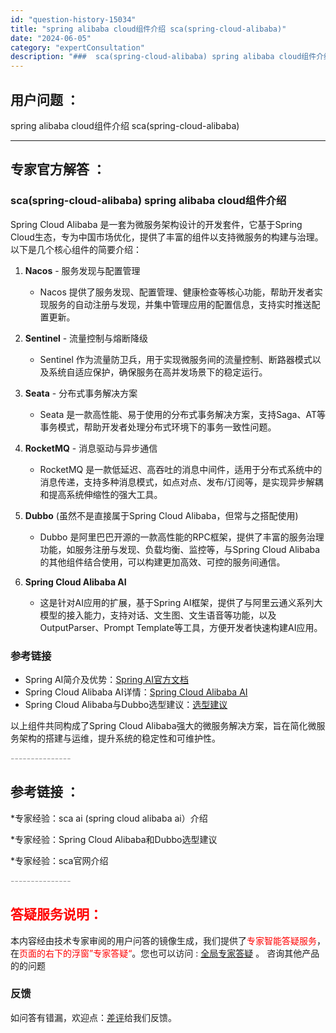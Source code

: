 ```yaml
---
id: "question-history-15034"
title: "spring alibaba cloud组件介绍 sca(spring-cloud-alibaba)"
date: "2024-06-05"
category: "expertConsultation"
description: "###  sca(spring-cloud-alibaba) spring alibaba cloud组件介绍Spring Cloud Alibaba 是一套为微服务架构设计的开发套件，它基于Spring Cloud生态，专为中国市场优化，提供了丰富的组件以支持微服务的构建与治理。以下是几个核心组件"
---
```


## 用户问题 ： 
 spring alibaba cloud组件介绍 sca(spring-cloud-alibaba) 

---------------
## 专家官方解答 ：

###  sca(spring-cloud-alibaba) spring alibaba cloud组件介绍

Spring Cloud Alibaba 是一套为微服务架构设计的开发套件，它基于Spring Cloud生态，专为中国市场优化，提供了丰富的组件以支持微服务的构建与治理。以下是几个核心组件的简要介绍：

1. **Nacos** - 服务发现与配置管理
   - Nacos 提供了服务发现、配置管理、健康检查等核心功能，帮助开发者实现服务的自动注册与发现，并集中管理应用的配置信息，支持实时推送配置更新。

2. **Sentinel** - 流量控制与熔断降级
   - Sentinel 作为流量防卫兵，用于实现微服务间的流量控制、断路器模式以及系统自适应保护，确保服务在高并发场景下的稳定运行。

3. **Seata** - 分布式事务解决方案
   - Seata 是一款高性能、易于使用的分布式事务解决方案，支持Saga、AT等事务模式，帮助开发者处理分布式环境下的事务一致性问题。

4. **RocketMQ** - 消息驱动与异步通信
   - RocketMQ 是一款低延迟、高吞吐的消息中间件，适用于分布式系统中的消息传递，支持多种消息模式，如点对点、发布/订阅等，是实现异步解耦和提高系统伸缩性的强大工具。

5. **Dubbo** (虽然不是直接属于Spring Cloud Alibaba，但常与之搭配使用)
   - Dubbo 是阿里巴巴开源的一款高性能的RPC框架，提供了丰富的服务治理功能，如服务注册与发现、负载均衡、监控等，与Spring Cloud Alibaba的其他组件结合使用，可以构建更加高效、可控的服务间通信。

6. **Spring Cloud Alibaba AI**
   - 这是针对AI应用的扩展，基于Spring AI框架，提供了与阿里云通义系列大模型的接入能力，支持对话、文生图、文生语音等功能，以及OutputParser、Prompt Template等工具，方便开发者快速构建AI应用。

### 参考链接
- Spring AI简介及优势：[Spring AI官方文档](https://docs.spring.io/spring-ai/docs/0.8.1/)
- Spring Cloud Alibaba AI详情：[Spring Cloud Alibaba AI](https://sca.aliyun.com)
- Spring Cloud Alibaba与Dubbo选型建议：[选型建议](https://link-to-some-article-if-available)

以上组件共同构成了Spring Cloud Alibaba强大的微服务解决方案，旨在简化微服务架构的搭建与运维，提升系统的稳定性和可维护性。


<font color="#949494">---------------</font> 


## 参考链接 ：

*专家经验：sca ai (spring cloud alibaba ai）介绍 
 
 *专家经验：Spring Cloud Alibaba和Dubbo选型建议 
 
 *专家经验：sca官网介绍 


 <font color="#949494">---------------</font> 
 


## <font color="#FF0000">答疑服务说明：</font> 

本内容经由技术专家审阅的用户问答的镜像生成，我们提供了<font color="#FF0000">专家智能答疑服务</font>，在<font color="#FF0000">页面的右下的浮窗”专家答疑“</font>。您也可以访问 : [全局专家答疑](https://opensource.alibaba.com/chatBot) 。 咨询其他产品的的问题

### 反馈
如问答有错漏，欢迎点：[差评](https://ai.nacos.io/user/feedbackByEnhancerGradePOJOID?enhancerGradePOJOId=15100)给我们反馈。
